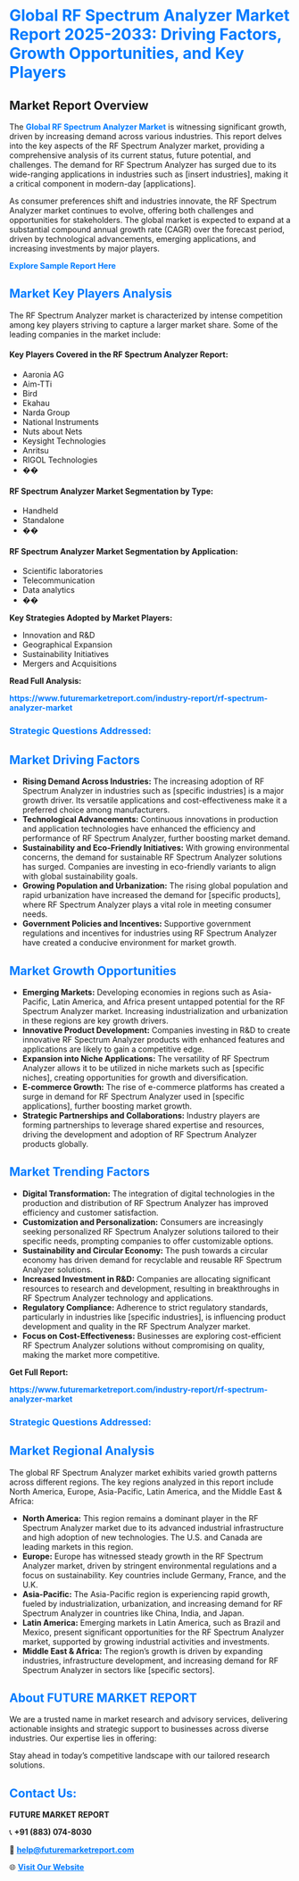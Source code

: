 <h1 style="color: #007BFF;">Global RF Spectrum Analyzer Market Report 2025-2033: Driving Factors, Growth Opportunities, and Key Players</h1>

<section id="overview">
<h2>Market Report Overview</h2>
<p>The <a href="https://www.futuremarketreport.com/industry-report/rf-spectrum-analyzer-market" style="color: #007BFF; text-decoration: none;"><strong>Global RF Spectrum Analyzer Market</strong></a> is witnessing significant growth, driven by increasing demand across various industries. This report delves into the key aspects of the RF Spectrum Analyzer market, providing a comprehensive analysis of its current status, future potential, and challenges. The demand for RF Spectrum Analyzer has surged due to its wide-ranging applications in industries such as [insert industries], making it a critical component in modern-day [applications].</p>
<p>As consumer preferences shift and industries innovate, the RF Spectrum Analyzer market continues to evolve, offering both challenges and opportunities for stakeholders. The global market is expected to expand at a substantial compound annual growth rate (CAGR) over the forecast period, driven by technological advancements, emerging applications, and increasing investments by major players.</p>
</section>

<section id="overview">
<p><a href="https://www.futuremarketreport.com/request-sample/reportId=117918" style="color: #007BFF; text-decoration: none;"><strong>Explore Sample Report Here</strong></a></p>
</section>

<section id="key-players">
<h2 style="color: #007BFF;">Market Key Players Analysis</h2>
<p>The RF Spectrum Analyzer market is characterized by intense competition among key players striving to capture a larger market share. Some of the leading companies in the market include:</p>
<h4>Key Players Covered in the RF Spectrum Analyzer Report:</h4>
<ul><li>Aaronia AG</li><li>Aim-TTi</li><li>Bird</li><li>Ekahau</li><li>Narda Group</li><li>National Instruments</li><li>Nuts about Nets</li><li>Keysight Technologies</li><li>Anritsu</li><li>RIGOL Technologies</li><li>��</li></ul>
<h4>RF Spectrum Analyzer Market Segmentation by Type:</h4>
<ul><li>Handheld</li><li>Standalone</li><li>��</li></ul>

<h4>RF Spectrum Analyzer Market Segmentation by Application:</h4>
<ul><li>Scientific laboratories</li><li>Telecommunication</li><li>Data analytics</li><li>��</li></ul>
<p><strong>Key Strategies Adopted by Market Players:</strong></p>
<ul>
<li>Innovation and R&D</li>
<li>Geographical Expansion</li>
<li>Sustainability Initiatives</li>
<li>Mergers and Acquisitions</li>
</ul>
</section>

<section>
<p><strong>Read Full Analysis: </strong></p><a href="https://www.futuremarketreport.com/industry-report/rf-spectrum-analyzer-market" style="color: #007BFF; text-decoration: none;"><strong>https://www.futuremarketreport.com/industry-report/rf-spectrum-analyzer-market</strong></a>
<h3 style="color: #007BFF;">Strategic Questions Addressed:</h3>
</section>

<section id="driving-factors">
<h2 style="color: #007BFF;">Market Driving Factors</h2>
<ul>
<li><strong>Rising Demand Across Industries:</strong> The increasing adoption of RF Spectrum Analyzer in industries such as [specific industries] is a major growth driver. Its versatile applications and cost-effectiveness make it a preferred choice among manufacturers.</li>
<li><strong>Technological Advancements:</strong> Continuous innovations in production and application technologies have enhanced the efficiency and performance of RF Spectrum Analyzer, further boosting market demand.</li>
<li><strong>Sustainability and Eco-Friendly Initiatives:</strong> With growing environmental concerns, the demand for sustainable RF Spectrum Analyzer solutions has surged. Companies are investing in eco-friendly variants to align with global sustainability goals.</li>
<li><strong>Growing Population and Urbanization:</strong> The rising global population and rapid urbanization have increased the demand for [specific products], where RF Spectrum Analyzer plays a vital role in meeting consumer needs.</li>
<li><strong>Government Policies and Incentives:</strong> Supportive government regulations and incentives for industries using RF Spectrum Analyzer have created a conducive environment for market growth.</li>
</ul>
</section>

<section id="growth-opportunities">
<h2 style="color: #007BFF;">Market Growth Opportunities</h2>
<ul>
<li><strong>Emerging Markets:</strong> Developing economies in regions such as Asia-Pacific, Latin America, and Africa present untapped potential for the RF Spectrum Analyzer market. Increasing industrialization and urbanization in these regions are key growth drivers.</li>
<li><strong>Innovative Product Development:</strong> Companies investing in R&D to create innovative RF Spectrum Analyzer products with enhanced features and applications are likely to gain a competitive edge.</li>
<li><strong>Expansion into Niche Applications:</strong> The versatility of RF Spectrum Analyzer allows it to be utilized in niche markets such as [specific niches], creating opportunities for growth and diversification.</li>
<li><strong>E-commerce Growth:</strong> The rise of e-commerce platforms has created a surge in demand for RF Spectrum Analyzer used in [specific applications], further boosting market growth.</li>
<li><strong>Strategic Partnerships and Collaborations:</strong> Industry players are forming partnerships to leverage shared expertise and resources, driving the development and adoption of RF Spectrum Analyzer products globally.</li>
</ul>
</section>

<section id="trending-factors">
<h2 style="color: #007BFF;">Market Trending Factors</h2>
<ul>
<li><strong>Digital Transformation:</strong> The integration of digital technologies in the production and distribution of RF Spectrum Analyzer has improved efficiency and customer satisfaction.</li>
<li><strong>Customization and Personalization:</strong> Consumers are increasingly seeking personalized RF Spectrum Analyzer solutions tailored to their specific needs, prompting companies to offer customizable options.</li>
<li><strong>Sustainability and Circular Economy:</strong> The push towards a circular economy has driven demand for recyclable and reusable RF Spectrum Analyzer solutions.</li>
<li><strong>Increased Investment in R&D:</strong> Companies are allocating significant resources to research and development, resulting in breakthroughs in RF Spectrum Analyzer technology and applications.</li>
<li><strong>Regulatory Compliance:</strong> Adherence to strict regulatory standards, particularly in industries like [specific industries], is influencing product development and quality in the RF Spectrum Analyzer market.</li>
<li><strong>Focus on Cost-Effectiveness:</strong> Businesses are exploring cost-efficient RF Spectrum Analyzer solutions without compromising on quality, making the market more competitive.</li>
</ul>
</section>

<section>
<p><strong>Get Full Report: </strong></p><a href="https://www.futuremarketreport.com/industry-report/rf-spectrum-analyzer-market" style="color: #007BFF; text-decoration: none;"><strong>https://www.futuremarketreport.com/industry-report/rf-spectrum-analyzer-market</strong></a>
<h3 style="color: #007BFF;">Strategic Questions Addressed:</h3>
</section>


<section id="regional-analysis">
<h2 style="color: #007BFF;">Market Regional Analysis</h2>
<p>The global RF Spectrum Analyzer market exhibits varied growth patterns across different regions. The key regions analyzed in this report include North America, Europe, Asia-Pacific, Latin America, and the Middle East & Africa:</p>
<ul>
<li><strong>North America:</strong> This region remains a dominant player in the RF Spectrum Analyzer market due to its advanced industrial infrastructure and high adoption of new technologies. The U.S. and Canada are leading markets in this region.</li>
<li><strong>Europe:</strong> Europe has witnessed steady growth in the RF Spectrum Analyzer market, driven by stringent environmental regulations and a focus on sustainability. Key countries include Germany, France, and the U.K.</li>
<li><strong>Asia-Pacific:</strong> The Asia-Pacific region is experiencing rapid growth, fueled by industrialization, urbanization, and increasing demand for RF Spectrum Analyzer in countries like China, India, and Japan.</li>
<li><strong>Latin America:</strong> Emerging markets in Latin America, such as Brazil and Mexico, present significant opportunities for the RF Spectrum Analyzer market, supported by growing industrial activities and investments.</li>
<li><strong>Middle East & Africa:</strong> The region’s growth is driven by expanding industries, infrastructure development, and increasing demand for RF Spectrum Analyzer in sectors like [specific sectors].</li>
</ul>
</section>

<footer>
<h2 style="color: #007BFF;">About FUTURE MARKET REPORT</h2>
<p>We are a trusted name in market research and advisory services, delivering actionable insights and strategic support to businesses across diverse industries. Our expertise lies in offering:</p>

<p>Stay ahead in today’s competitive landscape with our tailored research solutions.</p>

<h2 style="color: #007BFF;">Contact Us:</h2>
<p><strong>FUTURE MARKET REPORT</strong></p>
<p>📞 <strong>+91 (883) 074-8030</strong></p>
<p>📧 <strong><a href="mailto:help@futuremarketreport.com" style="color: #007BFF;">help@futuremarketreport.com</a></strong></p>
<p>🌐 <strong><a href="https://www.futuremarketreport.com/" style="color: #007BFF;">Visit Our Website</a></strong></p>
</footer>